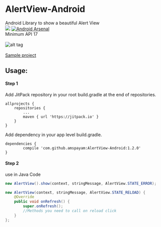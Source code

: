 # AlertView-Android 
Android Library to show a beautiful Alert View
<br/>
[![](https://jitpack.io/v/amspayam/AlertView-Android.svg)](https://jitpack.io/#amspayam/AlertView-Android)
[![Android Arsenal]( https://img.shields.io/badge/Android%20Arsenal-AlertView--Android-green.svg?style=flat )]( https://android-arsenal.com/details/1/6404 )
<br/>
Minimum API 17
<br/><br/>
![alt tag](https://github.com/amspayam/AlertView-Android/blob/master/demo/demo.gif)
<br/><br/>
[Sample project](https://github.com/amspayam/AlertView-Android/tree/master/app)
## Usage:
#### Step 1

Add JitPack repository in your root build.gradle at the end of repositories.

    allprojects {
        repositories {
    	    ...
    	    maven { url 'https://jitpack.io' }
        }
    }
   
Add dependency in your app level build.gradle.

    dependencies {
	        compile 'com.github.amspayam:AlertView-Android:1.2.0'
	}
   
#### Step 2
use in Java Code
```Java
new AlertView().show(context, stringMessage, AlertView.STATE_ERROR);
```

```Java
new AlertView(context, stringMessage, AlertView.STATE_RELOAD) {
    @Override
    public void onRefresh() {
        super.onRefresh();
        //Methods you need to call on reload click
    }
};
```
